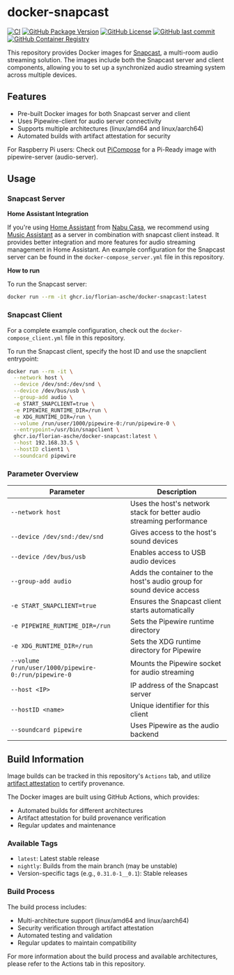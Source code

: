 # docker-snapcast

[![CI](https://github.com/florian-asche/docker-snapcast/actions/workflows/docker-build-release.yml/badge.svg)](https://github.com/florian-asche/docker-snapcast/actions/workflows/docker-build-release.yml) [![GitHub Package Version](https://img.shields.io/github/v/tag/florian-asche/docker-snapcast?label=version)](https://github.com/florian-asche/docker-snapcast/pkgs/container/docker-snapcast) [![GitHub License](https://img.shields.io/github/license/florian-asche/docker-snapcast)](https://github.com/florian-asche/docker-snapcast/blob/main/LICENSE) [![GitHub last commit](https://img.shields.io/github/last-commit/florian-asche/docker-snapcast)](https://github.com/florian-asche/docker-snapcast/commits) [![GitHub Container Registry](https://img.shields.io/badge/Container%20Registry-GHCR-blue)](https://github.com/florian-asche/docker-snapcast/pkgs/container/docker-snapcast)

This repository provides Docker images for [Snapcast](https://github.com/badaix/snapcast), a multi-room audio streaming solution. The images include both the Snapcast server and client components, allowing you to set up a synchronized audio streaming system across multiple devices.

## Features

- Pre-built Docker images for both Snapcast server and client
- Uses Pipewire-client for audio server connectivity
- Supports multiple architectures (linux/amd64 and linux/aarch64)
- Automated builds with artifact attestation for security

For Raspberry Pi users: Check out [PiCompose](https://github.com/florian-asche/PiCompose) for a Pi-Ready image with pipewire-server (audio-server).

## Usage

### Snapcast Server

**Home Assistant Integration**

If you're using [Home Assistant](https://www.home-assistant.io/) from [Nabu Casa](https://www.nabucasa.com/), we recommend using [Music Assistant](https://github.com/music-assistant/server) as a server in combination with snapcast client instead. It provides better integration and more features for audio streaming management in Home Assistant. An example configuration for the Snapcast server can be found in the `docker-compose_server.yml` file in this repository.

**How to run**

To run the Snapcast server:

```bash
docker run --rm -it ghcr.io/florian-asche/docker-snapcast:latest
```

### Snapcast Client

For a complete example configuration, check out the `docker-compose_client.yml` file in this repository.

To run the Snapcast client, specify the host ID and use the snapclient entrypoint:

```bash
docker run --rm -it \
  --network host \
  --device /dev/snd:/dev/snd \
  --device /dev/bus/usb \
  --group-add audio \
  -e START_SNAPCLIENT=true \
  -e PIPEWIRE_RUNTIME_DIR=/run \
  -e XDG_RUNTIME_DIR=/run \
  --volume /run/user/1000/pipewire-0:/run/pipewire-0 \
  --entrypoint=/usr/bin/snapclient \
  ghcr.io/florian-asche/docker-snapcast:latest \
  --host 192.168.33.5 \
  --hostID client1 \
  --soundcard pipewire
```

### Parameter Overview

| Parameter | Description |
|-----------|-------------|
| `--network host` | Uses the host's network stack for better audio streaming performance |
| `--device /dev/snd:/dev/snd` | Gives access to the host's sound devices |
| `--device /dev/bus/usb` | Enables access to USB audio devices |
| `--group-add audio` | Adds the container to the host's audio group for sound device access |
| `-e START_SNAPCLIENT=true` | Ensures the Snapcast client starts automatically |
| `-e PIPEWIRE_RUNTIME_DIR=/run` | Sets the Pipewire runtime directory |
| `-e XDG_RUNTIME_DIR=/run` | Sets the XDG runtime directory for Pipewire |
| `--volume /run/user/1000/pipewire-0:/run/pipewire-0` | Mounts the Pipewire socket for audio streaming |
| `--host <IP>` | IP address of the Snapcast server |
| `--hostID <name>` | Unique identifier for this client |
| `--soundcard pipewire` | Uses Pipewire as the audio backend |

## Build Information

Image builds can be tracked in this repository's `Actions` tab, and utilize [artifact attestation](https://docs.github.com/en/actions/security-guides/using-artifact-attestations-to-establish-provenance-for-builds) to certify provenance.

The Docker images are built using GitHub Actions, which provides:

- Automated builds for different architectures
- Artifact attestation for build provenance verification
- Regular updates and maintenance

### Available Tags

- `latest`: Latest stable release
- `nightly`: Builds from the main branch (may be unstable)
- Version-specific tags (e.g., `0.31.0-1__0.1`): Stable releases

### Build Process

The build process includes:

- Multi-architecture support (linux/amd64 and linux/aarch64)
- Security verification through artifact attestation
- Automated testing and validation
- Regular updates to maintain compatibility

For more information about the build process and available architectures, please refer to the Actions tab in this repository.
